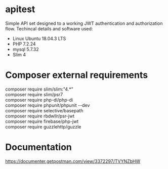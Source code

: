 # apitest
Simple API set designed to a working JWT authentication and authorization flow.
Techincal details and software used:

- Linux Ubuntu 18.04.3 LTS
- PHP 7.2.24
- mysql 5.7.32
- Slim 4


# Composer external requirements

composer require slim/slim:"4.*"  
composer require slim/psr7  
composer require php-di/php-di   
composer require phpunit/phpunit --dev   
composer require selective/basepath  
composer require rbdwllr/psr-jwt  
composer require firebase/php-jwt  
composer require guzzlehttp/guzzle


# Documentation

https://documenter.getpostman.com/view/3372297/TVYNZbHW

 

